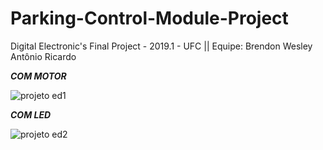 # Parking-Control-Module-Project
Digital Electronic's Final Project - 2019.1 - UFC
|| Equipe: Brendon Wesley
        Antônio Ricardo


**_COM MOTOR_**

   ![projeto ed1](https://user-images.githubusercontent.com/47569587/66530708-4bb0df00-eadf-11e9-9e4f-e84ec91ea80e.PNG)
   
**_COM LED_**

  ![projeto ed2](https://user-images.githubusercontent.com/47569587/66530899-207abf80-eae0-11e9-9c1d-2d26dd98605d.PNG)
